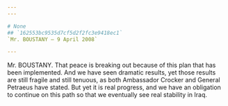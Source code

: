 ```yaml
---
---

# None
## `162553bc9535d7cf5d2f2fc3e9418ec1`
`Mr. BOUSTANY — 9 April 2008`

---
```



Mr. BOUSTANY. That peace is breaking out because of this plan that 
has been implemented. And we have seen dramatic results, yet those 
results are still fragile and still tenuous, as both Ambassador Crocker 
and General Petraeus have stated. But yet it is real progress, and we 
have an obligation to continue on this path so that we eventually see 
real stability in Iraq.